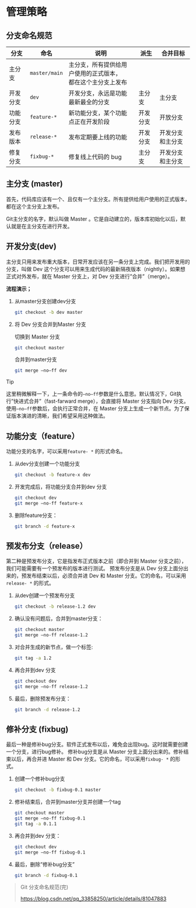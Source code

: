 # 管理策略

## 分支命名规范

| 分支     | 命名          | 说明                                                         | 派生     | 合并目标         |
| -------- | ------------- | ------------------------------------------------------------ | -------- | ---------------- |
| 主分支   | `master/main` | 主分支，所有提供给用户使用的正式版本，<br/>都在这个主分支上发布 |          |                  |
| 开发分支 | `dev`         | 开发分支，永远是功能最新最全的分支                           | 主分支   | 主分支           |
| 功能分支 | `feature-*`   | 新功能分支，某个功能点正在开发阶段                           | 开发分支 | 开放分支         |
| 发布版本 | `release-*`   | 发布定期要上线的功能                                         | 开发分支 | 开发分支和主分支 |
| 修复分支 | `fixbug-*`    | 修复线上代码的 bug                                           | 主分支   | 开发分支和主分支 |

## 主分支 (master)

首先，代码库应该有一个、且仅有一个主分支。所有提供给用户使用的正式版本，都在这个主分支上发布。

Git主分支的名字，默认叫做 Master 。它是自动建立的，版本库初始化以后，默认就是在主分支在进行开发。

## 开发分支(dev)

主分支只用来发布重大版本，日常开发应该在另一条分支上完成。我们把开发用的分支，叫做 Dev
这个分支可以用来生成代码的最新隔夜版本（nightly）。如果想正式对外发布，就在 Master 分支上，对 Dev 分支进行”合并”（merge）。

**流程演示；**

1. 从master分支创建dev分支

   ```bash
   git checkout -b dev master
   ```

2. 将 Dev 分支合并到Master 分支

   切换到 Master 分支

   ```bash
   git checkout master 
   ```

   合并到master分支

   ````bash
   git merge –no–ff dev
   ````

> [!TIP]
>
> 这里稍微解释一下，上一条命令的`–no–ff`参数是什么意思。默认情况下，Git执行”快进式合并”（fast-farward merge），会直接将 Master 分支指向 Dev 分支。
> 使用`–no–ff`参数后，会执行正常合并，在 Master 分支上生成一个新节点。为了保证版本演进的清晰，我们希望采用这种做法。

## 功能分支（feature）

功能分支的名字，可以采用`feature- *` 的形式命名。

1. 从dev分支创建一个功能分支

   ```bash
   git checkout -b feature-x dev
   ```

2. 开发完成后，将功能分支合并到dev 分支

   ```bash
   git checkout dev
   git merge –no-ff feature-x
   ```

3. 删除feature分支：

   ```bash
   git branch -d feature-x
   ```



## 预发布分支（release）

   第二种是预发布分支，它是指发布正式版本之前（即合并到 Master 分支之前），我们可能需要有一个预发布的版本进行测试。
   预发布分支是从 Dev 分支上面分出来的，预发布结束以后，必须合并进 Dev 和 Master 分支。它的命名，可以采用`release- *` 的形式。

1. 从dev创建一个预发布分支

   ```bash
   git checkout -b release-1.2 dev
   ```

2. 确认没有问题后，合并到master分支：

   ```bash
   git checkout master
   git merge –no-ff release-1.2
   ```

   

3. 对合并生成的新节点，做一个标签:

   ```bash
   git tag -a 1.2
   ```

4. 再合并到dev 分支

   ```bash
   git checkout dev
   git merge –no-ff release-1.2
   ```

6. 最后，删除预发布分支：

   ```bash
   git branch -d release-1.2
   ```

## 修补分支 (fixbug)

最后一种是修补bug分支。软件正式发布以后，难免会出现bug。这时就需要创建一个分支，进行bug修补。
修补bug分支是从 Master 分支上面分出来的。修补结束以后，再合并进 Master 和 Dev 分支。它的命名，可以采用`fixbug- *` 的形式。

1. 创建一个修补bug分支

   ```bash
   git checkout -b fixbug-0.1 master 
   ```

   

2. 修补结束后，合并到master分支并创建一个tag

   ```bash
   git checkout master
   git merge –no-ff fixbug-0.1
   git tag -a 0.1.1
   ```

3. 再合并到dev 分支：

   ```bash
   git checkout dev
   git merge –no-ff fixbug-0.1
   ```

   

4. 最后，删除”修补bug分支”

   ```bash
   git branch -d fixbug-0.1
   ```


> Git 分支命名规范(完)
>
> https://blog.csdn.net/qq_33858250/article/details/81047883
